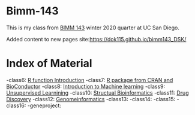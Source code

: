 # Bimm-143

This is my class from [BIMM 143](https://bioboot.github.io/bimm143_W20/) winter 2020 quarter at UC San Diego. 

Added content to new pages site:https://dok115.github.io/bimm143_DSK/

# Index of Material

-class6: [R function Introduction](https://github.com/dok115/bimm143_DSK/blob/master/class06.R/class06.Rmd)
-class7: [R package from CRAN and BioConductor](https://github.com/dok115/bimm143_DSK/tree/master/class07.R)
-class8: [Introduction to Machine learning](https://github.com/dok115/bimm143_DSK/tree/master/class08%20-%20WGBSsimulation)
-class9: [Unsupervised Learnining](https://github.com/dok115/bimm143_DSK/tree/master/class09)
-class10: [Structual Bioinformatics](https://github.com/dok115/bimm143_DSK/tree/master/class10)
-class11: [Drug Discovery](https://github.com/dok115/bimm143_DSK/tree/master/Class12)
-class12: [Genomeinformatics](https://github.com/dok115/bimm143_DSK/tree/master/class13_02.18)
-class13:
-class14:
-class15:
-class16:
-geneproject:
